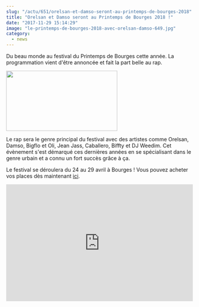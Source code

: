 ```yaml
--- 
slug: "/actu/651/orelsan-et-damso-seront-au-printemps-de-bourges-2018"
title: "Orelsan et Damso seront au Printemps de Bourges 2018 !"
date: "2017-11-29 15:14:29"
image: "le-printemps-de-bourges-2018-avec-orelsan-damso-649.jpg"
category:
  - news
---
```

<p>Du beau monde au festival du Printemps de Bourges cette année. La programmation vient d'être annoncée et fait la part belle au rap.</p>

<p><img alt="" src="https://static.booska-p.com/images/news/le-printemps-de-bourges-2018-avec-orelsan-damso-649.jpg" style="height:162px; width:300px" /></p>

<p>Le rap sera le genre principal du festival avec des artistes comme Orelsan, Damso, Bigflo et Oli, Jean Jass, Caballero, Biffty et DJ Weedim. Cet évènement s'est démarqué ces dernières années en se spécialisant dans le genre urbain et a connu un fort succès grâce à ça.</p>

<p>Le festival se déroulera du 24 au 29 avril à Bourges ! Vous pouvez acheter vos places dès maintenant <a href="http://www.printemps-bourges.com/fr/billetterie/billetterie.html">ici</a>.</p>
<iframe width="100%" height="315" src="https://www.youtube.com/embed/8c3aupm3M3A" frameborder="0" allowfullscreen></iframe>